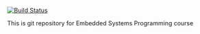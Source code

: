 [![Build Status](https://travis-ci.org/Mattti0/Embedded-Systems-Programming.svg?branch=master)](https://travis-ci.org/Mattti0/Embedded-Systems-Programming)

This is git repository for Embedded Systems Programming course
